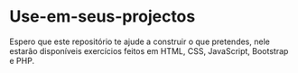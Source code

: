 # Use-em-seus-projectos
Espero que este repositório te ajude a construir o que pretendes, nele estarão disponíveis exercícios feitos em HTML, CSS, JavaScript, Bootstrap e PHP.
